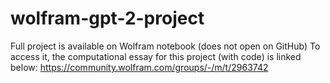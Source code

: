 # wolfram-gpt-2-project
Full project is available on Wolfram notebook (does not open on GitHub)
To access it, the computational essay for this project (with code) is linked below:
https://community.wolfram.com/groups/-/m/t/2963742
